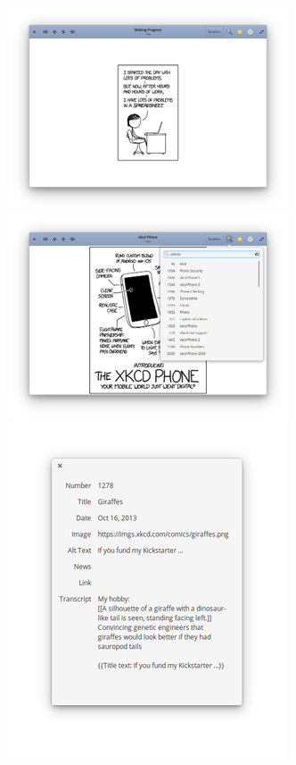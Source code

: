 ![screenshot 1](screenshot-1.png)
![screenshot 2](screenshot-2.png)
![screenshot 3](screenshot-3.png)
